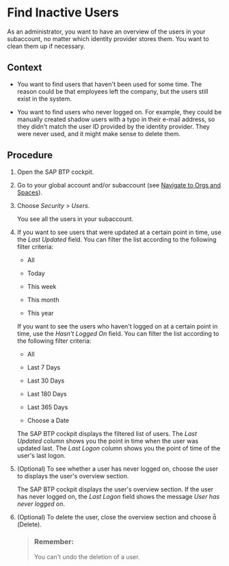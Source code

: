 <!-- loio90380a61db3f4fd4872e428a577ec758 -->

# Find Inactive Users

As an administrator, you want to have an overview of the users in your subaccount, no matter which identity provider stores them. You want to clean them up if necessary.



## Context

-   You want to find users that haven't been used for some time. The reason could be that employees left the company, but the users still exist in the system.

-   You want to find users who never logged on. For example, they could be manually created shadow users with a typo in their e-mail address, so they didn't match the user ID provided by the identity provider. They were never used, and it might make sense to delete them.




## Procedure

1.  Open the SAP BTP cockpit.

2.  Go to your global account and/or subaccount \(see [Navigate to Orgs and Spaces](Navigate_to_Orgs_and_Spaces_5bf8735.md)\).

3.  Choose *Security* \> *Users*.

    You see all the users in your subaccount.

4.  If you want to see users that were updated at a certain point in time, use the *Last Updated* field. You can filter the list according to the following filter criteria:

    -   All

    -   Today

    -   This week

    -   This month

    -   This year

    If you want to see the users who haven't logged on at a certain point in time, use the *Hasn't Logged On* field. You can filter the list according to the following filter criteria:

    -   All

    -   Last 7 Days

    -   Last 30 Days

    -   Last 180 Days

    -   Last 365 Days

    -   Choose a Date

    The SAP BTP cockpit displays the filtered list of users. The *Last Updated* column shows you the point in time when the user was updated last. The *Last Logon* column shows you the point of time of the user's last logon.

5.  \(Optional\) To see whether a user has never logged on, choose the user to displays the user's overview section.

    The SAP BTP cockpit displays the user's overview section. If the user has never logged on, the *Last Logon* field shows the message *User has never logged on*.

6.  \(Optional\) To delete the user, close the overview section and choose     \(Delete\).

    > ### Remember:  
    > You can't undo the deletion of a user.


